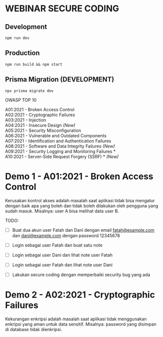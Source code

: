 # WEBINAR SECURE CODING

## Development
```
npm run dev
```

## Production 
```
npm run build && npm start 
```
## Prisma Migration (DEVELOPMENT)

``` 
npx prisma migrate dev
```

OWASP TOP 10 

A01:2021 - Broken Access Control  
A02:2021 - Cryptographic Failures  
A03:2021 - Injection  
A04:2021 - Insecure Design *(New)*  
A05:2021 - Security Misconfiguration  
A06:2021 - Vulnerable and Outdated Components  
A07:2021 - Identification and Authentication Failures  
A08:2021 - Software and Data Integrity Failures *(New)*  
A09:2021 - Security Logging and Monitoring Failures *  
A10:2021 - Server-Side Request Forgery (SSRF) * *(New)*  

# Demo 1 - A01:2021 - Broken Access Control  

Kerusakan kontrol akses adalah masalah saat aplikasi tidak bisa mengatur dengan baik apa yang boleh dan tidak boleh dilakukan oleh pengguna yang sudah masuk. Misalnya: user A bisa melihat data user B.


TODO: 
- [ ] Buat dua akun user Fatah dan Dani dengan email fatah@example.com dan dani@example.com dengan password 12345678 
- [ ] Login sebagai user Fatah dan buat satu note 
- [ ] Login sebagai user Dani dan lihat note user Fatah 
- [ ] Login sebagai user Fatah dan lihat note user Dani 
- [ ] Lakukan secure coding dengan memperbaiki security bug yang ada 


# Demo 2 - A02:2021 - Cryptographic Failures

Kekurangan enkripsi adalah masalah saat aplikasi tidak menggunakan enkripsi yang aman untuk data sensitif. Misalnya: password yang disimpan di database tidak dienkripsi.





